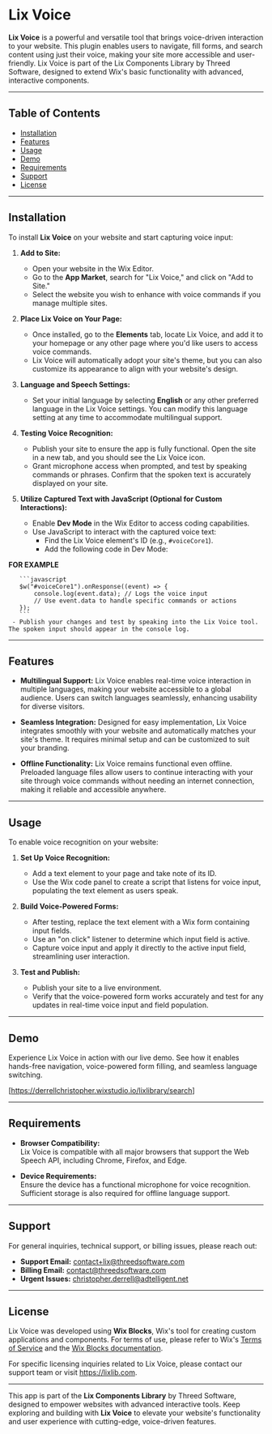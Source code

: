 # Lix Voice 

**Lix Voice** is a powerful and versatile tool that brings voice-driven
interaction to your website. This plugin enables users to navigate, fill
forms, and search content using just their voice, making your site more
accessible and user-friendly. Lix Voice is part of the Lix Components
Library by Threed Software, designed to extend Wix\'s basic
functionality with advanced, interactive components.

------------------------------------------------------------------------

## Table of Contents

-   [Installation](#installation)
-   [Features](#features)
-   [Usage](#usage)
-   [Demo](#demo)
-   [Requirements](#requirements)
-   [Support](#support)
-   [License](#license)

------------------------------------------------------------------------

## Installation

To install **Lix Voice** on your website and start capturing voice
input:

1.  **Add to Site:**

    -   Open your website in the Wix Editor.
    -   Go to the **App Market**, search for \"Lix Voice,\" and click on
        \"Add to Site.\"
    -   Select the website you wish to enhance with voice commands if
        you manage multiple sites.

2.  **Place Lix Voice on Your Page:**

    -   Once installed, go to the **Elements** tab, locate Lix Voice,
        and add it to your homepage or any other page where you'd like
        users to access voice commands.
    -   Lix Voice will automatically adopt your site\'s theme, but you
        can also customize its appearance to align with your website\'s
        design.

3.  **Language and Speech Settings:**

    -   Set your initial language by selecting **English** or any other
        preferred language in the Lix Voice settings. You can modify
        this language setting at any time to accommodate multilingual
        support.

4.  **Testing Voice Recognition:**

    -   Publish your site to ensure the app is fully functional. Open
        the site in a new tab, and you should see the Lix Voice icon.
    -   Grant microphone access when prompted, and test by speaking
        commands or phrases. Confirm that the spoken text is accurately
        displayed on your site.

5.  **Utilize Captured Text with JavaScript (Optional for Custom
    Interactions):**

    -   Enable **Dev Mode** in the Wix Editor to access coding
        capabilities.
    -   Use JavaScript to interact with the captured voice text:
        -   Find the Lix Voice element's ID (e.g., `#voiceCore1`).
        -   Add the following code in Dev Mode:

**FOR EXAMPLE**

       ```javascript
       $w("#voiceCore1").onResponse((event) => {
           console.log(event.data); // Logs the voice input
           // Use event.data to handle specific commands or actions
       });
       ```
     - Publish your changes and test by speaking into the Lix Voice tool. The spoken input should appear in the console log.

------------------------------------------------------------------------

## Features

-   **Multilingual Support:** Lix Voice enables real-time voice
    interaction in multiple languages, making your website accessible to
    a global audience. Users can switch languages seamlessly, enhancing
    usability for diverse visitors.

-   **Seamless Integration:** Designed for easy implementation, Lix
    Voice integrates smoothly with your website and automatically
    matches your site's theme. It requires minimal setup and can be
    customized to suit your branding.

-   **Offline Functionality:** Lix Voice remains functional even
    offline. Preloaded language files allow users to continue
    interacting with your site through voice commands without needing an
    internet connection, making it reliable and accessible anywhere.

------------------------------------------------------------------------

## Usage

To enable voice recognition on your website:

1.  **Set Up Voice Recognition:**

    -   Add a text element to your page and take note of its ID.
    -   Use the Wix code panel to create a script that listens for voice
        input, populating the text element as users speak.

2.  **Build Voice-Powered Forms:**

    -   After testing, replace the text element with a Wix form
        containing input fields.
    -   Use an \"on click\" listener to determine which input field is
        active.
    -   Capture voice input and apply it directly to the active input
        field, streamlining user interaction.

3.  **Test and Publish:**

    -   Publish your site to a live environment.
    -   Verify that the voice-powered form works accurately and test for
        any updates in real-time voice input and field population.

------------------------------------------------------------------------

## Demo

Experience Lix Voice in action with our live demo. See how it enables
hands-free navigation, voice-powered form filling, and seamless language
switching.

\[<https://derrellchristopher.wixstudio.io/lixlibrary/search>\]

------------------------------------------------------------------------

## Requirements

-   **Browser Compatibility:**\
    Lix Voice is compatible with all major browsers that support the Web
    Speech API, including Chrome, Firefox, and Edge.

-   **Device Requirements:**\
    Ensure the device has a functional microphone for voice recognition.
    Sufficient storage is also required for offline language support.

------------------------------------------------------------------------

## Support

For general inquiries, technical support, or billing issues, please
reach out:

-   **Support Email:** <contact+lix@threedsoftware.com>
-   **Billing Email:** <contact@threedsoftware.com>
-   **Urgent Issues:** <christopher.derrell@adtelligent.net>

------------------------------------------------------------------------

## License

Lix Voice was developed using **Wix Blocks**, Wix's tool for creating
custom applications and components. For terms of use, please refer to
Wix's [Terms of Service](https://www.wix.com/about/terms-of-use) and the
[Wix Blocks
documentation](https://support.wix.com/en/article/wix-blocks-creating-custom-elements).

For specific licensing inquiries related to Lix Voice, please contact
our support team or visit <https://lixlib.com>.

------------------------------------------------------------------------

This app is part of the **Lix Components Library** by Threed Software,
designed to empower websites with advanced interactive tools. Keep
exploring and building with **Lix Voice** to elevate your website's
functionality and user experience with cutting-edge, voice-driven
features.

